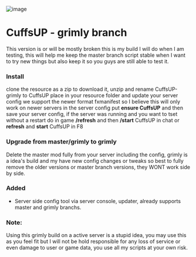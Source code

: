 ![image](https://i.imgur.com/ka4PWLY.png)

# CuffsUP - grimly branch
This version is or will be mostly broken this is my build I will do when I am testing, this will help me keep the master branch script stable when I want to try new things but also keep it so you guys are still able to test it.

### Install
clone the resource as a zip to download it, unzip and rename CuffsUP-grimly to CuffsUP 
place in your resource folder and update your server config
we support the newer format fxmanifest so I believe this will only work on newer servers
in the server config put **ensure CuffsUP** and then save your server config, if the server was
running and you want to tset without a restart do in game **/refresh** and then **/start** CuffsUP in chat or **refresh** and **start** CuffsUP in F8

### Upgrade from master/grimly to grimly
Delete the master mod fully from your server including the config, grimly is a idea's build and my have new config changes or tweaks so best to fully remove the older versions or master branch versions, they WONT work side by side.


### Added
* Server side config tool via server console, updater, already supports master and grimly branchs.


### Note:
Using this grimly build on a active server is a stupid idea, you may use this as you feel fit but I will not be hold responsible for any loss of service or even damage to user or game data, you use all my scripts at your own risk.
